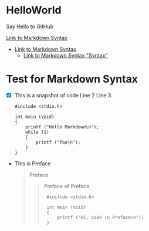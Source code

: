 # HelloWorld
Say Hello to GitHub

[Link to Markdown Syntax](#Test-for-Markdown-Syntax)
-   [Link to Markdown Syntax](#Test-for-Markdown-Syntax)
    - [Link to Markdown Syntax "Syntax"](#Test-for-Markdown-Syntax)


































#
#
#
#
#
#
#
#
#
#
#
#
#
#
#
#
#
#
#
#
#
#
#
#
#
#
#
#
#
#
#
#
#
# Test for Markdown Syntax
- [x]   This is a snapshot of code
        Line 2
        Line 3

        #include <stdio.h>

        int main (void)
        {
            printf ("Hello Markdown\n");
            while (1)
            {
                printf ("foo\n");
            }
        }
- This is Preface
    > Preface
    >> Preface of Preface
    >>
    >>      #include <stdio.h>
    >>
    >>      int main (void)
    >>      {
    >>          printf ("Hi, Code in Preface\n");
    >>      }
